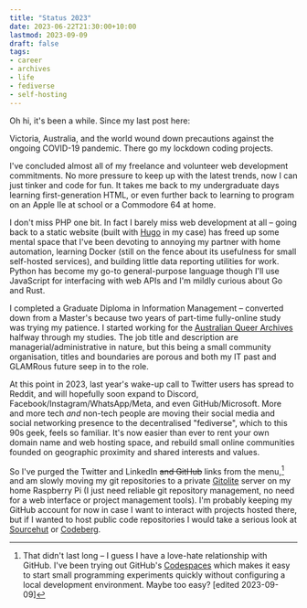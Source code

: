 ```yaml
---
title: "Status 2023"
date: 2023-06-22T21:30:00+10:00
lastmod: 2023-09-09
draft: false
tags:
- career
- archives
- life
- fediverse
- self-hosting
---
```


Oh hi, it's been a while. <!--more--> Since my last post here:

Victoria, Australia, and the world wound down precautions against the ongoing COVID-19 pandemic. There go my lockdown coding projects.

I've concluded almost all of my freelance and volunteer web development commitments. No more pressure to keep up with the latest trends, now I can just tinker and code for fun. It takes me back to my undergraduate days learning first-generation HTML, or even further back to learning to program on an Apple IIe at school or a Commodore 64 at home.

I don't miss PHP one bit. In fact I barely miss web development at all &ndash; going back to a static website (built with [Hugo](https://gohugo.io) in my case) has freed up some mental space that I've been devoting to annoying my partner with home automation, learning Docker (still on the fence about its usefulness for small self-hosted services), and building little data reporting utilities for work. Python has become my go-to general-purpose language though I'll use JavaScript for interfacing with web APIs and I'm mildly curious about Go and Rust.

I completed a Graduate Diploma in Information Management &ndash; converted down from a Master's because two years of part-time fully-online study was trying my patience. I started working for the [Australian Queer Archives](https://queerarchives.org.au/) halfway through my studies. The job title and description are managerial/administrative in nature, but this being a small community organisation, titles and boundaries are porous and both my IT past and GLAMRous future seep in to the role.

At this point in 2023, last year's wake-up call to Twitter users has spread to Reddit, and will hopefully soon expand to Discord, Facebook/Instagram/WhatsApp/Meta, and even GitHub/Microsoft. More and more tech *and* non-tech people are moving their social media and social networking presence to the decentralised "fediverse", which to this 90s geek, feels so familiar. It's now easier than ever to rent your own domain name and web hosting space, and rebuild small online communities founded on geographic proximity and shared interests and values.

So I've purged the Twitter and LinkedIn ~~and GitHub~~ links from the menu,[^gh] and am slowly moving my git repositories to a private [Gitolite](https://gitolite.com/gitolite/index.html) server on my home Raspberry Pi (I just need reliable git repository management, no need for a web interface or project management tools). I'm probably keeping my GitHub account for now in case I want to interact with projects hosted there, but if I wanted to host public code repositories I would take a serious look at [Sourcehut](https://sourcehut.org/) or [Codeberg](https://codeberg.org/).

[^gh]: That didn't last long – I guess I have a love-hate relationship with GitHub. I've been trying out GitHub's [Codespaces](https://github.com/features/codespaces) which makes it easy to start small programming experiments quickly without configuring a local development environment. Maybe too easy? [edited 2023-09-09]
